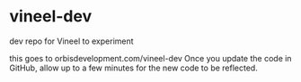 # vineel-dev
dev repo for Vineel to experiment

this goes to orbisdevelopment.com/vineel-dev
Once you update the code in GitHub, allow up to a few minutes for the new code to be reflected. 
